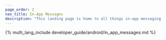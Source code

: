 ```yaml
---
page_order: 2
nav_title: In-App Messages
description: "This landing page is home to all things in-app messaging for the Braze Android SDK."
---
```


{% multi_lang_include developer_guide/android/in_app_messages.md %}
